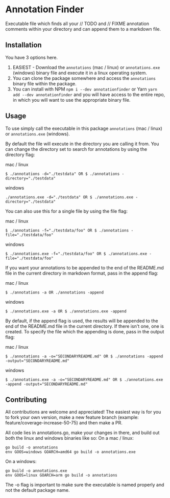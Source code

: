 # Annotation Finder

Executable file which finds all your // TODO and // FIXME annotation comments within your directory and can append them to a markdown file.

## Installation

You have 3 options here.

1. EASIEST - Download the `annotations` (mac / linux) or `annotations.exe` (windows) binary file and execute it in a linux operating system.
2. You can clone the package somewhere and access the `annotations` binary file within the package.
3. You can install with NPM `npm i --dev annotationfinder` or Yarn `yarn add --dev annotationfinder` and you will have access to the entire repo, in which you will want to use the appropriate binary file.

## Usage

To use simply call the executable in this package `annotations` (mac / linux) or `annotations.exe` (windows).

By default the file will execute in the directory you are calling it from. You can change the directory set to search for annotations by using the directory flag:

mac / linux
```
$ ./annotations -d="./testdata" OR $ ./annotations -directory="./testdata"
```
windows
```
./annotations.exe -d="./testdata" OR $ ./annotations.exe -directory="./testdata"
```

You can also use this for a single file by using the file flag:

mac / linux
```
$ ./annotations -f="./testdata/foo" OR $ ./annotations -file="./testdata/foo"
```
windows
```
$ ./annotations.exe -f="./testdata/foo" OR $ ./annotations.exe -file="./testdata/foo"
```

If you want your annotations to be appended to the end of the README.md file in the current directory in markdown format, pass in the append flag:

mac / linux
```
$ ./annotations -a OR ./annotations -append
```
windows
```
$ ./annotations.exe -a OR $ ./annotations.exe -append
```

By default, if the append flag is used, the results will be appended to the end of the README.md file in the current directory. If there isn't one, one is created. To specify the file which the appending is done, pass in the output flag:

mac / linux
```
$ ./annotations -a -o="SECONDARYREADME.md" OR $ ./annotations -append -output="SECONDARYREADME.md"
```
windows
```
$ ./annotations.exe -a -o="SECONDARYREADME.md" OR $ ./annotations.exe -append -output="SECONDARYREADME.md"
```

## Contributing

All contributions are welcome and appreciated!
The easiest way is for you to fork your own version, make a new feature branch (example: feature/coverage-increase-50-75) and then make a PR.

All code lies in annotations.go, make your changes in there, and build out both the linux and windows binaries like so:
On a mac / linux:
```
go build -o annotations
env GOOS=windows GOARCH=amd64 go build -o annotations.exe
```
On a windows:
```
go build -o annotations.exe
env GOOS=linux GOARCH=arm go build -o annotations
```
The -o flag is important to make sure the executable is named properly and not the default package name.